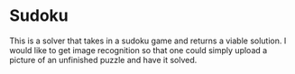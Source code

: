 # Sudoku

This is a solver that takes in a sudoku game and returns a viable solution. 
I would like to get image recognition so that one could simply upload a picture of an unfinished puzzle and have it solved.
